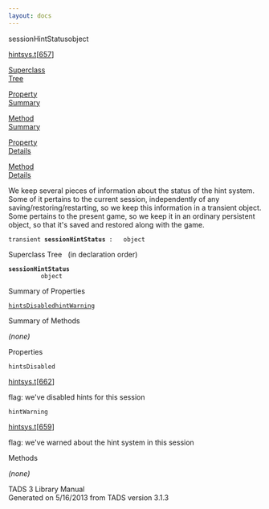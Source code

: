 ```yaml
---
layout: docs
---
```

<span class="title">sessionHintStatus</span><span class="type">object</span>

[hintsys.t](../file/hintsys.t.html)\[[657](../source/hintsys.t.html#657)\]

[Superclass  
Tree](#_SuperClassTree_)

[Property  
Summary](#_PropSummary_)

[Method  
Summary](#_MethodSummary_)

[Property  
Details](#_Properties_)

[Method  
Details](#_Methods_)



We keep several pieces of information about the status of the hint
system. Some of it pertains to the current session, independently of any
saving/restoring/restarting, so we keep this information in a transient
object. Some pertains to the present game, so we keep it in an ordinary
persistent object, so that it's saved and restored along with the game.

`transient `**`sessionHintStatus`**` :   object`



<span id="_SuperClassTree_"></span>



<span class="hdln">Superclass Tree</span>   (in declaration order)



**`sessionHintStatus`**  
`         object`  
<span id="_PropSummary_"></span>



<span class="hdln">Summary of Properties</span>  



[`hintsDisabled`](#hintsDisabled)[`hintWarning`](#hintWarning)

<span id="_MethodSummary_"></span>



<span class="hdln">Summary of Methods</span>  





*(none)* <span id="_Properties_"></span>



<span class="hdln">Properties</span>  



<span id="hintsDisabled"></span>

`hintsDisabled`

[hintsys.t](../file/hintsys.t.html)\[[662](../source/hintsys.t.html#662)\]



flag: we've disabled hints for this session



<span id="hintWarning"></span>

`hintWarning`

[hintsys.t](../file/hintsys.t.html)\[[659](../source/hintsys.t.html#659)\]



flag: we've warned about the hint system in this session



<span id="_Methods_"></span>



<span class="hdln">Methods</span>  



*(none)*



TADS 3 Library Manual  
Generated on 5/16/2013 from TADS version 3.1.3


